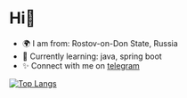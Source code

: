 # Hi🥱
- 🌍 I am from: Rostov-on-Don State, Russia
- 🌱 Currently learning: java, spring boot
- ✨ Connect with me on [telegram](https://t.me/shmvsky)

[![Top Langs](https://github-readme-stats.vercel.app/api/top-langs/?username=shmvsky&hide=css&layout=compact)](https://github.com/anuraghazra/github-readme-stats)
